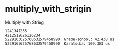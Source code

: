 # multiply_with_strigin
Multiply with String

```
1241341235
4212512626126234
5229165625768632579458990  Grade-school: 42.438 us
5229165625768632579458990  Karatsuba: 109.303 us
```
